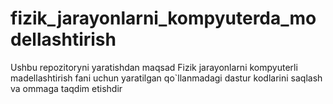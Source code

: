 # fizik_jarayonlarni_kompyuterda_modellashtirish
Ushbu repozitoryni yaratishdan maqsad Fizik jarayonlarni kompyuterli madellashtirish fani uchun yaratilgan qo`llanmadagi dastur kodlarini saqlash va ommaga taqdim etishdir
